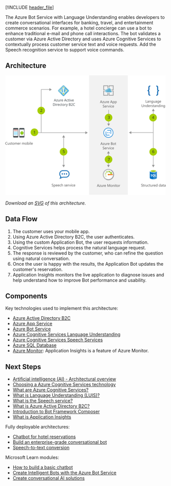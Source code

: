 [!INCLUDE [header_file](../../../includes/sol-idea-header.md)]

The Azure Bot Service with Language Understanding enables developers to create conversational interfaces for banking, travel, and entertainment commerce scenarios. For example, a hotel concierge can use a bot to enhance traditional e-mail and phone call interactions. The bot validates a customer via Azure Active Directory and uses Azure Cognitive Services to contextually process customer service text and voice requests. Add the Speech recognition service to support voice commands.

## Architecture

![Architectural diagram: example of e-commerce chatbot for customer service requests.](../media/commerce-chatbot-customer-service.svg)

*Download an [SVG](../media/commerce-chatbot-customer-service.svg) of this architecture.*

## Data Flow

1. The customer uses your mobile app.
1. Using Azure Active Directory B2C, the user authenticates.
1. Using the custom Application Bot, the user requests information.
1. Cognitive Services helps process the natural language request.
1. The response is reviewed by the customer, who can refine the question using natural conversation.
1. Once the user is happy with the results, the Application Bot updates the customer's reservation.
1. Application Insights monitors the live application to diagnose issues and help understand how to improve Bot performance and usability.

## Components

Key technologies used to implement this architecture:

* [Azure Active Directory B2C](https://azure.microsoft.com/services/active-directory/external-identities/b2c)
* [Azure App Service](https://azure.microsoft.com/services/app-service)
* [Azure Bot Service](https://azure.microsoft.com/services/bot-service)
* [Azure Cognitive Services Language Understanding](https://azure.microsoft.com/services/cognitive-services/language-understanding-intelligent-service)
* [Azure Cognitive Services Speech Services](https://azure.microsoft.com/services/cognitive-services/speech-services)
* [Azure SQL Database](https://azure.microsoft.com/services/sql-database)
* [Azure Monitor](https://azure.microsoft.com/services/monitor): Application Insights is a feature of Azure Monitor.

## Next Steps

* [Artificial intelligence (AI) - Architectural overview](../../data-guide/big-data/ai-overview.md)
* [Choosing a Azure Cognitive Services technology](../../data-guide/technology-choices/cognitive-services.md)
* [What are Azure Cognitive Services?](/azure/cognitive-services/what-are-cognitive-services)
* [What is Language Understanding (LUIS)?](/azure/cognitive-services/luis/what-is-luis)
* [What is the Speech service?](/azure/cognitive-services/speech-service/overview)
* [What is Azure Active Directory B2C?](/azure/active-directory-b2c/overview)
* [Introduction to Bot Framework Composer](/composer/introduction)
* [What is Application Insights](/azure/azure-monitor/app/app-insights-overview)

Fully deployable architectures:

* [Chatbot for hotel reservations](../../example-scenario/ai/commerce-chatbot.yml)
* [Build an enterprise-grade conversational bot](../../reference-architectures/ai/conversational-bot.yml)
* [Speech-to-text conversion](../../reference-architectures/ai/speech-ai-ingestion.yml)

Microsoft Learn modules:

* [How to build a basic chatbot](/learn/modules/how-build-basic-chatbot/)
* [Create Intelligent Bots with the Azure Bot Service](/learn/paths/create-bots-with-the-azure-bot-service/)
* [Create conversational AI solutions](/learn/paths/create-conversational-ai-solutions/)
